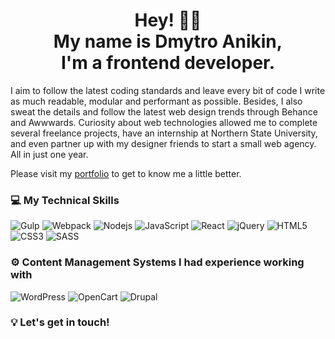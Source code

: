 <h1 align="center">Hey! 👋🏻 <br> My name is Dmytro Anikin, <br> I'm a frontend developer.</h1>

I aim to follow the latest coding standards and leave every bit of code I write as much readable, modular and performant as possible. Besides, I also sweat the details and follow the latest web design trends through Behance and Awwwards. Curiosity about web technologies allowed me to complete several freelance projects, have an internship at Northern State University, and even partner up with my designer friends to start a small web agency. All in just one year.

Please visit my [portfolio](https://dimianni.github.io/) to get to know me a little better.

### 💻 My Technical Skills 

![Gulp](https://img.shields.io/badge/-GULP-grey?style=for-the-badge&logo=gulp)
![Webpack](https://img.shields.io/badge/-Webpack-grey?style=for-the-badge&logo=webpack)
![Nodejs](https://img.shields.io/badge/-Nodejs-grey?style=for-the-badge&logo=Node.js&logoColor=339933)
![JavaScript](https://img.shields.io/badge/-JavaScript-grey?style=for-the-badge&logo=javascript)
![React](https://img.shields.io/badge/-React-grey?style=for-the-badge&logo=react)
![jQuery](https://img.shields.io/badge/-jQuery-grey?style=for-the-badge&logo=jQuery&logoColor=0769AD)
![HTML5](https://img.shields.io/badge/-HTML5-grey?style=for-the-badge&logo=html5&logoColor=E34F26)
![CSS3](https://img.shields.io/badge/-CSS3-grey?style=for-the-badge&logo=css3&logoColor=1572B6)
![SASS](https://img.shields.io/badge/-SASS-grey?style=for-the-badge&logo=sass)

### ⚙️ Content Management Systems I had experience working with

![WordPress](https://img.shields.io/badge/-WordPress-grey?style=for-the-badge&logo=wordpress)
![OpenCart](https://img.shields.io/badge/-OpenCart-grey?style=for-the-badge&logo=opencart)
![Drupal](https://img.shields.io/badge/-Drupal-grey?style=for-the-badge&logo=drupal)

### 💡 Let's get in touch!

<a href="mailto:dmytro.anikin@gmail.com">
  <img align="left" alt="" src="https://img.shields.io/badge/-gmail-grey?style=for-the-badge&logo=gmail" />
</a>

<a href="https://t.me/dimianni">
  <img align="left" alt="" src="https://img.shields.io/badge/-telegram-grey?style=for-the-badge&logo=telegram" />
</a>

<a href="https://www.linkedin.com/in/dimianni/">
  <img align="left" alt="" src="https://img.shields.io/badge/-linkedin-grey?style=for-the-badge&logo=linkedin" />
</a>
